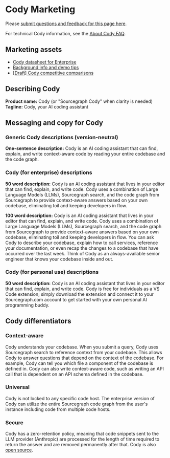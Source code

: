 # Cody Marketing

Please [submit questions and feedback for this page here](https://sourcegraph.slack.com/archives/C04QTJDTH70).

For technical Cody information, see the [About Cody FAQ](about-cody-faq.md).

## Marketing assets

- [Cody datasheet for Enterprise](https://drive.google.com/file/d/1aBvueBm1CfzTorkb0aumU0Pa_W4VHFYo/view?usp=sharing)
- [Background info and demo tips](https://docs.google.com/document/d/1M7F9n4uNjlQOuUley6EubRjOw9D3meKwgFfvd7yHkMA/edit#heading=h.mgur8fhhngdv)
- [[Draft] Cody competitive comparisons](https://docs.google.com/document/d/1x1Z8ewbCwciVj0cA5aRLt5ziVHuE7LbdBcfNcVEPk-U/edit?usp=sharing)

## Describing Cody

**Product name:** Cody (or "Sourcegraph Cody" when clarity is needed)
**Tagline:** Cody, your AI coding assistant

## Messaging and copy for Cody

### Generic Cody descriptions (version-neutral)

**One-sentence description:** Cody is an AI coding assistant that can find, explain, and write context-aware code by reading your entire codebase and the code graph.

### Cody (for enterprise) descriptions

**50 word description:** Cody is an AI coding assistant that lives in your editor that can find, explain, and write code. Cody uses a combination of Large Language Models (LLMs), Sourcegraph search, and the code graph from Sourcegraph to provide context-aware answers based on your own codebase, eliminating toil and keeping developers in flow.

**100 word description:** Cody is an AI coding assistant that lives in your editor that can find, explain, and write code. Cody uses a combination of Large Language Models (LLMs), Sourcegraph search, and the code graph from Sourcegraph to provide context-aware answers based on your own codebase, eliminating toil and keeping developers in flow. You can ask Cody to describe your codebase, explain how to call services, reference your documentation, or even recap the changes to a codebase that have occurred over the last week. Think of Cody as an always-available senior engineer that knows your codebase inside and out.

### Cody (for personal use) descriptions

**50 word description:** Cody is an AI coding assistant that lives in your editor that can find, explain, and write code. Cody is free for individuals as a VS Code extension; simply download the extension and connect it to your Sourcegraph.com account to get started with your own personal AI programming buddy.

## Cody differentiators

### Context-aware

Cody understands your codebase. When you submit a query, Cody uses Sourcegraph search to reference context from your codebase. This allows Cody to answer questions that depend on the context of the codebase. For example, Cody can tell you which file a component of the codebase is defined in. Cody can also write context-aware code, such as writing an API call that is dependent on an API schema defined in the codebase.

### Universal

Cody is not locked to any specific code host. The enterprise version of Cody can utilize the entire Sourcegraph code graph from the user's instance including code from multiple code hosts.

### Secure

Cody has a zero-retention policy, meaning that code snippets sent to the LLM provider (Anthropic) are processed for the length of time required to return the answer and are removed permanently after that. Cody is also [open source](https://sourcegraph.com/github.com/sourcegraph/sourcegraph/-/tree/client/cody).
